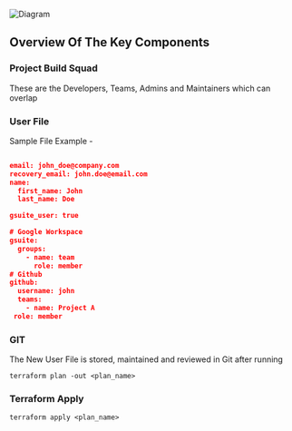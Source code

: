 ![Diagram](https://user-images.githubusercontent.com/42113685/130909934-a1905156-b373-4b43-802f-10f3ad873e3c.png)

## Overview Of The Key Components

### Project Build Squad

These are the Developers, Teams, Admins and Maintainers which can overlap

### User File

Sample File Example -

```JSON

email: john_doe@company.com
recovery_email: john.doe@email.com
name:
  first_name: John
  last_name: Doe

gsuite_user: true

# Google Workspace
gsuite:
  groups:
    - name: team
      role: member
# Github
github:
  username: john
  teams:
    - name: Project A
 role: member

```

### GIT

The New User File is stored, maintained and reviewed in Git after running

```
terraform plan -out <plan_name>

```

### Terraform Apply

```
terraform apply <plan_name>
```

